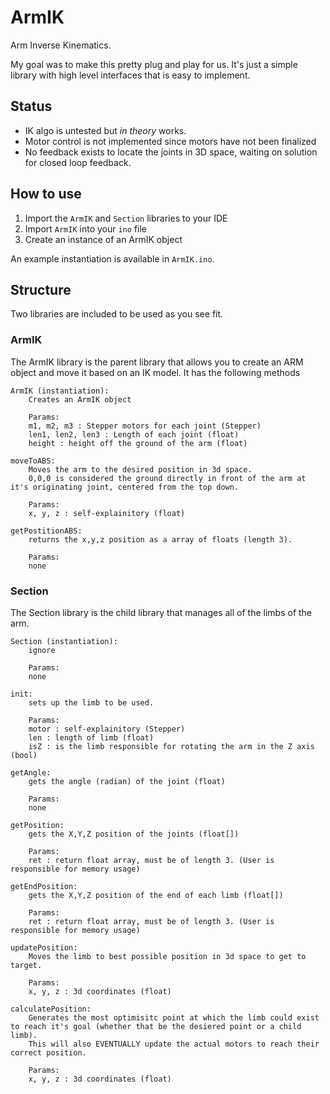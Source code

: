 # ArmIK
Arm Inverse Kinematics.

 My goal was to make this pretty plug and play for us. It's just a simple library with high level interfaces that is easy to implement.

## Status
* IK algo is untested but *in theory* works.
* Motor control is not implemented since motors have not been finalized 
* No feedback exists to locate the joints in 3D space, waiting on solution for closed loop feedback.

## How to use
1. Import the `ArmIK` and `Section` libraries to your IDE
2. Import `ArmIK` into your `ino` file
3. Create an instance of an ArmIK object

An example instantiation is available in `ArmIK.ino`.

## Structure
Two libraries are included to be used as you see fit. 
### ArmIK
The ArmIK library is the parent library that allows you to create an ARM object and move it based on an IK model. It has the following methods
```
ArmIK (instantiation):
    Creates an ArmIK object

    Params:
    m1, m2, m3 : Stepper motors for each joint (Stepper)
    len1, len2, len3 : Length of each joint (float)
    height : height off the ground of the arm (float)

moveToABS:
    Moves the arm to the desired position in 3d space.
    0,0,0 is considered the ground directly in front of the arm at it's originating joint, centered from the top down.
    
    Params:
    x, y, z : self-explainitory (float)

getPostitionABS:
    returns the x,y,z position as a array of floats (length 3).

    Params:
    none
```
### Section
The Section library is the child library that manages all of the limbs of the arm.
```
Section (instantiation):
    ignore

    Params:
    none

init:
    sets up the limb to be used.

    Params:
    motor : self-explainitory (Stepper)
    len : length of limb (float)
    isZ : is the limb responsible for rotating the arm in the Z axis (bool)

getAngle:
    gets the angle (radian) of the joint (float)

    Params:
    none

getPosition:
    gets the X,Y,Z position of the joints (float[])

    Params:
    ret : return float array, must be of length 3. (User is responsible for memory usage)

getEndPosition:
    gets the X,Y,Z position of the end of each limb (float[])

    Params:
    ret : return float array, must be of length 3. (User is responsible for memory usage)

updatePosition:
    Moves the limb to best possible position in 3d space to get to target.

    Params:
    x, y, z : 3d coordinates (float)

calculatePosition:
    Generates the most optimisitc point at which the limb could exist to reach it's goal (whether that be the desiered point or a child limb).
    This will also EVENTUALLY update the actual motors to reach their correct position.

    Params:
    x, y, z : 3d coordinates (float)
```